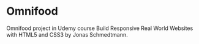 # Omnifood
Omnifood project in Udemy course Build Responsive Real World Websites with HTML5 and CSS3 by Jonas Schmedtmann.
